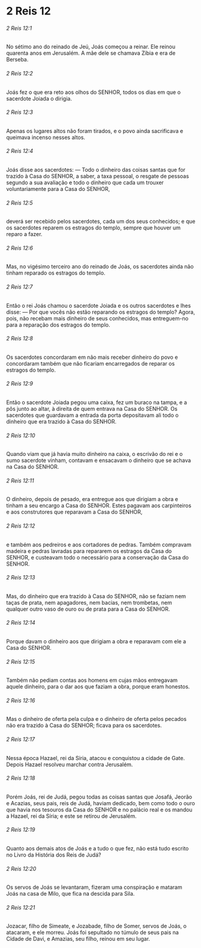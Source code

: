 # 2 Reis 12

###### 2 Reis 12:1

No sétimo ano do reinado de Jeú, Joás começou a reinar. Ele reinou quarenta anos em Jerusalém. A mãe dele se chamava Zíbia e era de Berseba.

###### 2 Reis 12:2

Joás fez o que era reto aos olhos do SENHOR, todos os dias em que o sacerdote Joiada o dirigia.

###### 2 Reis 12:3

Apenas os lugares altos não foram tirados, e o povo ainda sacrificava e queimava incenso nesses altos.

###### 2 Reis 12:4

Joás disse aos sacerdotes: — Todo o dinheiro das coisas santas que for trazido à Casa do SENHOR, a saber, a taxa pessoal, o resgate de pessoas segundo a sua avaliação e todo o dinheiro que cada um trouxer voluntariamente para a Casa do SENHOR,

###### 2 Reis 12:5

deverá ser recebido pelos sacerdotes, cada um dos seus conhecidos; e que os sacerdotes reparem os estragos do templo, sempre que houver um reparo a fazer.

###### 2 Reis 12:6

Mas, no vigésimo terceiro ano do reinado de Joás, os sacerdotes ainda não tinham reparado os estragos do templo.

###### 2 Reis 12:7

Então o rei Joás chamou o sacerdote Joiada e os outros sacerdotes e lhes disse: — Por que vocês não estão reparando os estragos do templo? Agora, pois, não recebam mais dinheiro de seus conhecidos, mas entreguem-no para a reparação dos estragos do templo.

###### 2 Reis 12:8

Os sacerdotes concordaram em não mais receber dinheiro do povo e concordaram também que não ficariam encarregados de reparar os estragos do templo.

###### 2 Reis 12:9

Então o sacerdote Joiada pegou uma caixa, fez um buraco na tampa, e a pôs junto ao altar, à direita de quem entrava na Casa do SENHOR. Os sacerdotes que guardavam a entrada da porta depositavam ali todo o dinheiro que era trazido à Casa do SENHOR.

###### 2 Reis 12:10

Quando viam que já havia muito dinheiro na caixa, o escrivão do rei e o sumo sacerdote vinham, contavam e ensacavam o dinheiro que se achava na Casa do SENHOR.

###### 2 Reis 12:11

O dinheiro, depois de pesado, era entregue aos que dirigiam a obra e tinham a seu encargo a Casa do SENHOR. Estes pagavam aos carpinteiros e aos construtores que reparavam a Casa do SENHOR,

###### 2 Reis 12:12

e também aos pedreiros e aos cortadores de pedras. Também compravam madeira e pedras lavradas para repararem os estragos da Casa do SENHOR, e custeavam todo o necessário para a conservação da Casa do SENHOR.

###### 2 Reis 12:13

Mas, do dinheiro que era trazido à Casa do SENHOR, não se faziam nem taças de prata, nem apagadores, nem bacias, nem trombetas, nem qualquer outro vaso de ouro ou de prata para a Casa do SENHOR.

###### 2 Reis 12:14

Porque davam o dinheiro aos que dirigiam a obra e reparavam com ele a Casa do SENHOR.

###### 2 Reis 12:15

Também não pediam contas aos homens em cujas mãos entregavam aquele dinheiro, para o dar aos que faziam a obra, porque eram honestos.

###### 2 Reis 12:16

Mas o dinheiro de oferta pela culpa e o dinheiro de oferta pelos pecados não era trazido à Casa do SENHOR; ficava para os sacerdotes.

###### 2 Reis 12:17

Nessa época Hazael, rei da Síria, atacou e conquistou a cidade de Gate. Depois Hazael resolveu marchar contra Jerusalém.

###### 2 Reis 12:18

Porém Joás, rei de Judá, pegou todas as coisas santas que Josafá, Jeorão e Acazias, seus pais, reis de Judá, haviam dedicado, bem como todo o ouro que havia nos tesouros da Casa do SENHOR e no palácio real e os mandou a Hazael, rei da Síria; e este se retirou de Jerusalém.

###### 2 Reis 12:19

Quanto aos demais atos de Joás e a tudo o que fez, não está tudo escrito no Livro da História dos Reis de Judá?

###### 2 Reis 12:20

Os servos de Joás se levantaram, fizeram uma conspiração e mataram Joás na casa de Milo, que fica na descida para Sila.

###### 2 Reis 12:21

Jozacar, filho de Simeate, e Jozabade, filho de Somer, servos de Joás, o atacaram, e ele morreu. Joás foi sepultado no túmulo de seus pais na Cidade de Davi, e Amazias, seu filho, reinou em seu lugar.

